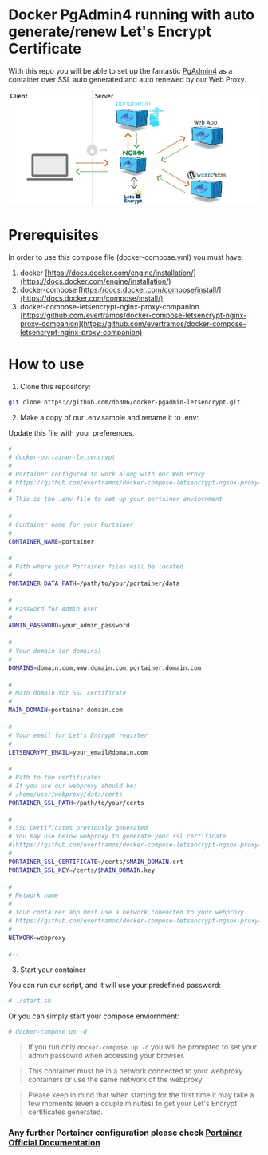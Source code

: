 # Docker PgAdmin4 running with auto generate/renew Let's Encrypt Certificate

With this repo you will be able to set up the fantastic [PgAdmin4](https://pgadmin.org) as a container over SSL auto generated and auto renewed by our Web Proxy.

![Portainer Enviornment](https://github.com/evertramos/images/blob/master/portainer.jpg)

# Prerequisites

In order to use this compose file (docker-compose.yml) you must have:

1. docker [https://docs.docker.com/engine/installation/](https://docs.docker.com/engine/installation/)
2. docker-compose [https://docs.docker.com/compose/install/](https://docs.docker.com/compose/install/)
3. docker-compose-letsencrypt-nginx-proxy-companion [https://github.com/evertramos/docker-compose-letsencrypt-nginx-proxy-companion](https://github.com/evertramos/docker-compose-letsencrypt-nginx-proxy-companion)

# How to use

1. Clone this repository:

```bash
git clone https://github.com/db306/docker-pgadmin-letsencrypt.git
```

2. Make a copy of our .env.sample and rename it to .env:

Update this file with your preferences.

```bash
#
# docker-portainer-letsencrypt
# 
# Portainer configured to work along with our Web Proxy
# https://github.com/evertramos/docker-compose-letsencrypt-nginx-proxy-companion
#
# This is the .env file to set up your portainer enviornment

#
# Container name for your Portainer
#
CONTAINER_NAME=portainer

#
# Path where your Portainer files will be located
#
PORTAINER_DATA_PATH=/path/to/your/portainer/data

#
# Password for Admin user
#
ADMIN_PASSWORD=your_admin_password

#
# Your domain (or domains)
#
DOMAINS=domain.com,www.domain.com,portainer.domain.com

#
# Main domain for SSL certificate
#
MAIN_DOMAIN=portainer.domain.com

#
# Your email for Let's Encrypt register
#
LETSENCRYPT_EMAIL=your_email@domain.com

#
# Path to the certificates
# If you use our webproxy should be:
# /home/user/webproxy/data/certs
PORTAINER_SSL_PATH=/path/to/your/certs

#
# SSL Certificates previously generated
# You may use below webproxy to generate your ssl certificate
#(https://github.com/evertramos/docker-compose-letsencrypt-nginx-proxy-companion)
#
PORTAINER_SSL_CERTIFICATE=/certs/$MAIN_DOMAIN.crt
PORTAINER_SSL_KEY=/certs/$MAIN_DOMAIN.key

#
# Network name
# 
# Your container app must use a network conencted to your webproxy 
# https://github.com/evertramos/docker-compose-letsencrypt-nginx-proxy-companion
#
NETWORK=webproxy

#--
```

3. Start your container

You can run our script, and it will use your predefined password:
```bash
# ./start.sh
```

Or you can simply start your compose enviornment:
```bash
# docker-compose up -d
```

> If you run only `docker-compose up -d` you will be prompted to set your admin passowrd when accessing your browser.

> This container must be in a network connected to your webproxy containers or use the same network of the webproxy.

> Please keep in mind that when starting for the first time it may take a few moments (even a couple minutes) to get your Let's Encrypt certificates generated.

### Any further Portainer configuration please check [Portainer Official Documentation](https://portainer.readthedocs.io/en/stable/index.html)

